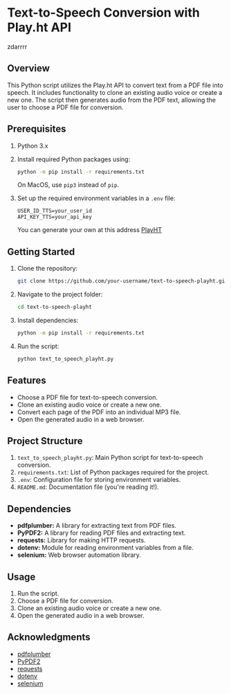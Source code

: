 # Text-to-Speech Conversion with Play.ht API
zdarrrr
## Overview

This Python script utilizes the Play.ht API to convert text from a PDF file into speech. It includes functionality to clone an existing audio voice or create a new one. The script then generates audio from the PDF text, allowing the user to choose a PDF file for conversion.

## Prerequisites

1. Python 3.x
2. Install required Python packages using:

    ```bash
    python -m pip install -r requirements.txt
    ```

    On MacOS, use `pip3` instead of `pip`.

3. Set up the required environment variables in a `.env` file:

    ```env
    USER_ID_TTS=your_user_id
    API_KEY_TTS=your_api_key
    ```
    You can generate your own at this address [PlayHT](https://play.ht/studio/api-access)

## Getting Started

1. Clone the repository:

    ```bash
    git clone https://github.com/your-username/text-to-speech-playht.git
    ```

2. Navigate to the project folder:

    ```bash
    cd text-to-speech-playht
    ```

3. Install dependencies:

    ```bash
    python -m pip install -r requirements.txt
    ```

4. Run the script:

    ```bash
    python text_to_speech_playht.py
    ```

## Features

- Choose a PDF file for text-to-speech conversion.
- Clone an existing audio voice or create a new one.
- Convert each page of the PDF into an individual MP3 file.
- Open the generated audio in a web browser.

## Project Structure

1. `text_to_speech_playht.py`: Main Python script for text-to-speech conversion.
2. `requirements.txt`: List of Python packages required for the project.
3. `.env`: Configuration file for storing environment variables.
4. `README.md`: Documentation file (you're reading it!).

## Dependencies

- **pdfplumber:** A library for extracting text from PDF files.
- **PyPDF2:** A library for reading PDF files and extracting text.
- **requests:** Library for making HTTP requests.
- **dotenv:** Module for reading environment variables from a file.
- **selenium:** Web browser automation library.

## Usage

1. Run the script.
2. Choose a PDF file for conversion.
3. Clone an existing audio voice or create a new one.
4. Open the generated audio in a web browser.


## Acknowledgments

- [pdfplumber](https://github.com/jsvine/pdfplumber)
- [PyPDF2](https://pypdf2.readthedocs.io/en/3.0.0/)
- [requests](https://docs.python-requests.org/en/latest/)
- [dotenv](https://pypi.org/project/python-dotenv/)
- [selenium](https://www.selenium.dev/)
